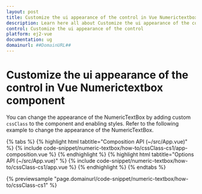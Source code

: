 ```yaml
---
layout: post
title: Customize the ui appearance of the control in Vue Numerictextbox component | Syncfusion
description: Learn here all about Customize the ui appearance of the control in Syncfusion Vue Numerictextbox component of Syncfusion Essential JS 2 and more.
control: Customize the ui appearance of the control 
platform: ej2-vue
documentation: ug
domainurl: ##DomainURL##
---
```


# Customize the ui appearance of the control in Vue Numerictextbox component

You can change the appearance of the NumericTextBox by adding custom `cssClass` to the component and enabling styles. Refer to the following example to change the appearance of the NumericTextBox.

{% tabs %}
{% highlight html tabtitle="Composition API (~/src/App.vue)" %}
{% include code-snippet/numeric-textbox/how-to/cssClass-cs1/app-composition.vue %}
{% endhighlight %}
{% highlight html tabtitle="Options API (~/src/App.vue)" %}
{% include code-snippet/numeric-textbox/how-to/cssClass-cs1/app.vue %}
{% endhighlight %}
{% endtabs %}
        
{% previewsample "page.domainurl/code-snippet/numeric-textbox/how-to/cssClass-cs1" %}